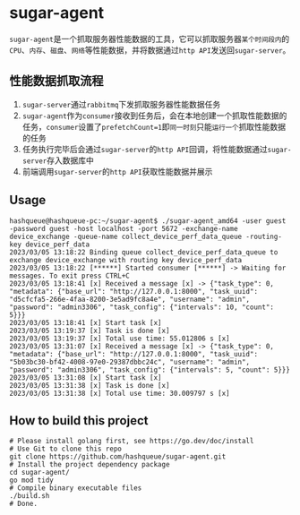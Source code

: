 # sugar-agent

`sugar-agent`是一个抓取服务器性能数据的工具，它可以抓取服务器`某个时间段内`的`CPU`、`内存`、`磁盘`、`网络`等性能数据，并将数据通过`http API`发送回`sugar-server`。

## 性能数据抓取流程
1. `sugar-server`通过`rabbitmq`下发抓取服务器性能数据任务
2. `sugar-agent`作为`consumer`接收到任务后，会在本地创建一个抓取性能数据的任务，`consumer`设置了`prefetchCount=1`即`同一时刻`只能`运行一个`抓取性能数据的任务
3. 任务执行完毕后会通过`sugar-server`的`http API`回调，将性能数据通过`sugar-server`存入数据库中
4. 前端调用`sugar-server`的`http API`获取性能数据并展示

## Usage

```shell
hashqueue@hashqueue-pc:~/sugar-agent$ ./sugar-agent_amd64 -user guest -password guest -host localhost -port 5672 -exchange-name device_exchange -queue-name collect_device_perf_data_queue -routing-key device_perf_data
2023/03/05 13:18:22 Binding queue collect_device_perf_data_queue to exchange device_exchange with routing key device_perf_data
2023/03/05 13:18:22 [******] Started consumer [******] -> Waiting for messages. To exit press CTRL+C
2023/03/05 13:18:41 [x] Received a message [x] -> {"task_type": 0, "metadata": {"base_url": "http://127.0.0.1:8000", "task_uuid": "d5cfcfa5-266e-4faa-8200-3e5ad9fc8a4e", "username": "admin", "password": "admin3306", "task_config": {"intervals": 10, "count": 5}}}
2023/03/05 13:18:41 [x] Start task [x]
2023/03/05 13:19:37 [x] Task is done [x]
2023/03/05 13:19:37 [x] Total use time: 55.012806 s [x]
2023/03/05 13:31:07 [x] Received a message [x] -> {"task_type": 0, "metadata": {"base_url": "http://127.0.0.1:8000", "task_uuid": "5b03bc30-bf42-4008-97e0-29387dbbc24c", "username": "admin", "password": "admin3306", "task_config": {"intervals": 5, "count": 5}}}
2023/03/05 13:31:08 [x] Start task [x]
2023/03/05 13:31:38 [x] Task is done [x]
2023/03/05 13:31:38 [x] Total use time: 30.009797 s [x]
```

## How to build this project
```shell
# Please install golang first, see https://go.dev/doc/install
# Use Git to clone this repo
git clone https://github.com/hashqueue/sugar-agent.git
# Install the project dependency package
cd sugar-agent/
go mod tidy
# Compile binary executable files
./build.sh
# Done.
```
